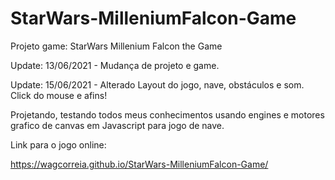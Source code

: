 # StarWars-MilleniumFalcon-Game

Projeto game: StarWars Millenium Falcon the Game

Update: 13/06/2021 - Mudança de projeto e game.

Update: 15/06/2021 - Alterado Layout do jogo, nave, obstáculos e som. Click do mouse e afins!

Projetando, testando todos meus conhecimentos usando engines e motores grafico de canvas em Javascript para jogo de nave.

Link para o jogo online: 

https://wagcorreia.github.io/StarWars-MilleniumFalcon-Game/
